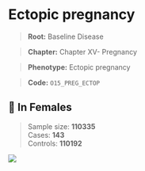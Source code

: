 # Ectopic pregnancy

> **Root:** Baseline Disease  

> **Chapter:** Chapter XV- Pregnancy  

> **Phenotype:** Ectopic pregnancy  

> **Code:** `O15_PREG_ECTOP`

## 👩 In Females  
> Sample size: **110335**  
> Cases: **143**  
> Controls: **110192**
<img src="/Disease/Figures/ALL/Baseline/O15_PREG_ECTOP.png"/>
<CsvTable src="/Disease_Data/ALL/Baseline/LG_O15_PREG_ECTOP.csv" label="🔍 View full results" />
